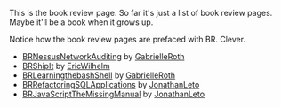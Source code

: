 This is the book review page.  So far it's just a list of book review pages.  Maybe it'll be a book when it grows up.

Notice how the book review pages are prefaced with BR.  Clever.

* [BRNessusNetworkAuditing](/BRNessusNetworkAuditing) by [GabrielleRoth](/GabrielleRoth)
* [BRShipIt](/BRShipIt) by [EricWilhelm](/EricWilhelm)
* [BRLearningthebashShell](/BRLearningthebashShell) by [GabrielleRoth](/GabrielleRoth)
* [BRRefactoringSQLApplications](/BRRefactoringSQLApplications) by [JonathanLeto](/JonathanLeto)
* [BRJavaScriptTheMissingManual](/BRJavaScriptTheMissingManual) by [JonathanLeto](/JonathanLeto)
